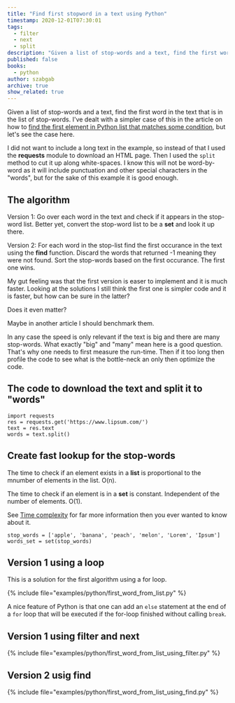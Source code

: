 ```yaml
---
title: "Find first stopword in a text using Python"
timestamp: 2020-12-01T07:30:01
tags:
  - filter
  - next
  - split
description: "Given a list of stop-words and a text, find the first word in the text that is in the list of stop-words."
published: false
books:
  - python
author: szabgab
archive: true
show_related: true
---
```



Given a list of stop-words and a text, find the first word in the text that is in the list of stop-words.
I've dealt with a simpler case of this in the article on how to [find the first element in Python list that matches some condition](/python-find-first-element-in-list-matching-condition),
but let's see the case here.


I did not want to include a long text in the example, so instead of that I used the <b>requests</b> module to download an HTML page.
Then I used the `split` method to cut it up along white-spaces. I know this will not be word-by-word as it will include punctuation
and other special characters in the "words", but for the sake of this example it is good enough.

## The algorithm

Version 1: Go over each word in the text and check if it appears in the stop-word list. Better yet, convert the stop-word list to be a <b>set</b> and
look it up there.

Version 2: For each word in the stop-list find the first occurance in the text using the <b>find</b> function. Discard the words that returned
-1 meaning they were not found. Sort the stop-words based on the first occurance. The first one wins.


My gut feeling was that the first version is easer to implement and it is much faster.
Looking at the solutions I still think the first one is simpler code and it is faster, but how can be sure in the latter?

Does it even matter?

Maybe in another article I should benchmark them.

In any case the speed is only relevant if the text is big and there are many stop-words. What exactly "big" and "many" mean here is a good question.
That's why one needs to first measure the run-time. Then if it too long then profile the code to see what is the bottle-neck an only then optimize the code.


## The code to download the text and split it to "words"

```
import requests
res = requests.get('https://www.lipsum.com/')
text = res.text
words = text.split()
```

## Create fast lookup for the stop-words

The time to check if an element exists in a <b>list</b> is proportional to the mnumber of elements in the list. O(n).

The time to check if an element is in a <b>set</b> is constant. Independent of the number of elements.  O(1).

See [Time complexity](https://en.wikipedia.org/wiki/Time_complexity) for far more information then you ever wanted to know about it.

```
stop_words = ['apple', 'banana', 'peach', 'melon', 'Lorem', 'Ipsum']
words_set = set(stop_words)
```


## Version 1 using a loop

This is a solution for the first algorithm using a for loop.

{% include file="examples/python/first_word_from_list.py" %}

A nice feature of Python is that one can add an `else` statement at the end of a `for` loop
that will be executed if the for-loop finished without calling `break`.


## Version 1 using filter and next

{% include file="examples/python/first_word_from_list_using_filter.py" %}


## Version 2 usig find

{% include file="examples/python/first_word_from_list_using_find.py" %}


